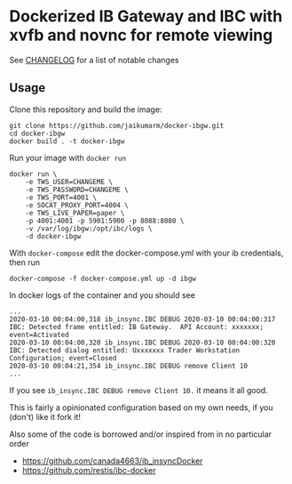 Dockerized IB Gateway and IBC with xvfb and novnc for remote viewing
=======================

See [CHANGELOG](./CHANGELOG.md) for a list of notable changes

Usage
-----
Clone this repository and build the image:
```
git clone https://github.com/jaikumarm/docker-ibgw.git
cd docker-ibgw
docker build . -t docker-ibgw
```

Run your image with `docker run`
```
docker run \
    -e TWS_USER=CHANGEME \
    -e TWS_PASSWORD=CHANGEME \
    -e TWS_PORT=4001 \
    -e SOCAT_PROXY_PORT=4004 \
    -e TWS_LIVE_PAPER=paper \
    -p 4001:4001 -p 5901:5900 -p 8088:8080 \
    -v /var/log/ibgw:/opt/ibc/logs \
    -d docker-ibgw
```

With `docker-compose` edit the docker-compose.yml with your ib credentials, then run
```
docker-compose -f docker-compose.yml up -d ibgw
```

In docker logs of the container and you should see
```
...
2020-03-10 00:04:00,318 ib_insync.IBC DEBUG 2020-03-10 00:04:00:317 IBC: Detected frame entitled: IB Gateway.  API Account: xxxxxxx; event=Activated
2020-03-10 00:04:00,320 ib_insync.IBC DEBUG 2020-03-10 00:04:00:320 IBC: Detected dialog entitled: Uxxxxxxx Trader Workstation Configuration; event=Closed
2020-03-10 00:04:21,354 ib_insync.IBC DEBUG remove Client 10
...
```

If you see `ib_insync.IBC DEBUG remove Client 10.` it means it all good.

This is fairly a opinionated configuration based on my own needs, if you (don't) like it fork it!

Also some of the code is borrowed and/or inspired from in no particular order
* https://github.com/canada4663/ib_insyncDocker
* https://github.com/restis/ibc-docker
